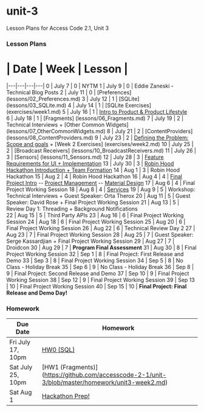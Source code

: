 # unit-3
Lesson Plans for Access Code 2.1, Unit 3

### Lesson Plans

 # |  Date | Week | Lesson |
|---|---|---|---|
0 | July 7 | 0 | NYTM
1 | July 9 | 0 | Eddie Zaneski - Technical Blog Posts
2 | July 11 | 0 | [Preferences] (lessons/02_Preferences.md)
3 | July 12 | 1 | [SQLite] (lessons/03_SQLite.md)
4 | July 14 | 1 | [SQLite Exercises] (exercises/week1.md)
5 | July 16 | 1 | [Intro to Product & Product Lifestyle](lessons/05_Product.md)  
6 | July 18 | 1 | [Fragments] (lessons/06_Fragments.md)
7 | July 19 | 2 | Technical Interviews + [Other Common Widgets] (lessons/07_OtherCommonWidgets.md)
8 | July 21 | 2 | [ContentProviders] (lessons/08_ContentProviders.md)
9 | July 23 | 2 | [Defining the Problem: Scope and goals](lessons/09_Product2.md) + [Week 2 Exercises] (exercises/week2.md)
10 | July 25 | 2 | [Broadcast Receivers] (lessons/10_BroadcastReceivers.md)
11 | July 26 | 3 | [Sensors] (lessons/11_Sensors.md)
12 | July 28 | 3 | [Feature Requirements for UI + Implementation](lessons/12_Product3.md)
13 | July 30 | 3 | [Robin Hood Hackathon Introduction + Team Formation](lessons/13_HackathonIntroduction.md)
14 | Aug 1 | 3 | Robin Hood Hackathon
15 | Aug 2 | 4 | Robin Hood Hackathon
16 | Aug 4 | 4 | [Final Project Intro](https://github.com/accesscode-2-1/unit-3-project) -- [Project Management](lessons/16_ProjectManagement.md) -- [Material Design](lessons/16_MaterialDesign.md)
17 | Aug 6 | 4 | Final Project Working Session
18 | Aug 8 | 4 | [Services](lessons/18_Services.md)
19 | Aug 9 | 5 | Workshop: Technical Interviews + Guest Speaker: Orta Therox
20 | Aug 11 | 5 | Guest Speaker: David Rose + Final Project Working Session
21 | Aug 13 | 5 | Review Day 1: Threading + Background Notifications  
22 | Aug 15 | 5 | Third Party APIs
23 | Aug 16 | 6 | Final Project Working Session
24 | Aug 18 | 6 | Final Project Working Session
25 | Aug 20 | 6 | Final Project Working Session
26 | Aug 22 | 6 | Technical Review Day 2
27 | Aug 23 | 7 | Final Project Working Session
28 | Aug 25 | 7 | Guest Speaker: Serge Kassardjian + Final Project Working Session
29 | Aug 27 | 7 | Droidcon
30 | Aug 29 | 7 | **Program Final Assessment**
31 | Aug 30 | 8 | Final Project Working Session
32 | Sep 1 | 8 | Final Project: First Release and Demo
33 | Sep 3 | 8 | Final Project Working Session
34 | Sep 5 | 8 | No Class - Holiday Break 
35 | Sep 6 | 9 | No Class - Holiday Break 
36 | Sep 8 | 9 | Final Project: Second Release and Demo
37 | Sep 10 | 9 | Final Project Working Session
38 | Sep 12 | 9 | Final Project Working Session
39 | Sep 13 | 10 | Final Project Working Session
40 | Sep 15 | 10 | **Final Project: Final Release and Demo Day!**

### Homework
| Due Date | Homework|  
|---|---|
| Fri July 17, 10pm | [HW0 (SQL)](https://github.com/accesscode-2-1/unit-3/blob/master/homework/unit3-week1.md) |  
| Sat July 25, 10pm | [HW1 (Fragments)] (https://github.com/accesscode-2-1/unit-3/blob/master/homework/unit3-week2.md) |  
| Sat Aug 1 | [Hackathon Prep!](https://github.com/accesscode-2-1/unit-3/blob/master/homework/unit3-week3.md) |  
